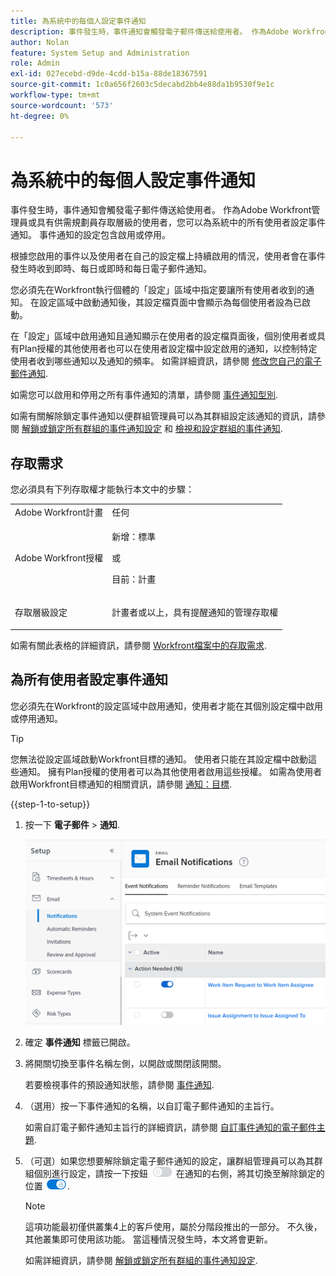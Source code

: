 ```yaml
---
title: 為系統中的每個人設定事件通知
description: 事件發生時，事件通知會觸發電子郵件傳送給使用者。 作為Adobe Workfront管理員或具有供需規劃員存取層級的使用者，您可以為系統中的所有使用者設定事件通知。 事件通知的設定包含啟用或停用。
author: Nolan
feature: System Setup and Administration
role: Admin
exl-id: 027ecebd-d9de-4cdd-b15a-88de18367591
source-git-commit: 1c0a656f2603c5decabd2bb4e88da1b9530f9e1c
workflow-type: tm+mt
source-wordcount: '573'
ht-degree: 0%

---
```


# 為系統中的每個人設定事件通知

<!-- Audited: 1/2024 -->

<!--DON'T DELETE, DRAFT OR HIDE THIS ARTICLE. IT IS LINKED TO THE PRODUCT, THROUGH THE CONTEXT SENSITIVE HELP LINKS-->

事件發生時，事件通知會觸發電子郵件傳送給使用者。 作為Adobe Workfront管理員或具有供需規劃員存取層級的使用者，您可以為系統中的所有使用者設定事件通知。 事件通知的設定包含啟用或停用。

<!--Alina annotation on the word "all" in 2nd sentence: abive, drafted and remains QS only-->

根據您啟用的事件以及使用者在自己的設定檔上持續啟用的情況，使用者會在事件發生時收到即時、每日或即時和每日電子郵件通知。

您必須先在Workfront執行個體的「設定」區域中指定要讓所有使用者收到的通知。 在設定區域中啟動通知後，其設定檔頁面中會顯示為每個使用者設為已啟動。

在「設定」區域中啟用通知且通知顯示在使用者的設定檔頁面後，個別使用者或具有Plan授權的其他使用者也可以在使用者設定檔中設定啟用的通知，以控制特定使用者收到哪些通知以及通知的頻率。 如需詳細資訊，請參閱 [修改您自己的電子郵件通知](../../../workfront-basics/using-notifications/activate-or-deactivate-your-own-event-notifications.md).

如需您可以啟用和停用之所有事件通知的清單，請參閱 [事件通知型別](../../../administration-and-setup/manage-workfront/emails/event-notifications-available-in-wf.md).

如需有關解除鎖定事件通知以便群組管理員可以為其群組設定該通知的資訊，請參閱 [解鎖或鎖定所有群組的事件通知設定](../../../administration-and-setup/manage-workfront/emails/unlock-configuration-of-event-notifications-for-groups.md) 和 [檢視和設定群組的事件通知](../../../administration-and-setup/manage-groups/create-and-manage-groups/view-and-configure-event-notifications-group.md).

## 存取需求

您必須具有下列存取權才能執行本文中的步驟：

<table style="table-layout:auto"> 
 <col> 
 <col> 
 <tbody> 
  <tr> 
   <td role="rowheader">Adobe Workfront計畫</td> 
   <td>任何</td> 
  </tr> 
  <tr> 
   <td role="rowheader">Adobe Workfront授權</td> 
   <td> <p>新增：標準</p>
 <p>或</p> 
<p>目前：計畫</p> 
</td> 
  </tr> 
  <tr> 
   <td role="rowheader">存取層級設定</td> 
   <td> <p>計畫者或以上，具有提醒通知的管理存取權</p> </td> 
  </tr> 
 </tbody> 
</table>

如需有關此表格的詳細資訊，請參閱 [Workfront檔案中的存取需求](/help/quicksilver/administration-and-setup/add-users/access-levels-and-object-permissions/access-level-requirements-in-documentation.md).

## 為所有使用者設定事件通知

您必須先在Workfront的設定區域中啟用通知，使用者才能在其個別設定檔中啟用或停用通知。

>[!TIP]
>
>您無法從設定區域啟動Workfront目標的通知。 使用者只能在其設定檔中啟動這些通知。 擁有Plan授權的使用者可以為其他使用者啟用這些授權。 如需為使用者啟用Workfront目標通知的相關資訊，請參閱 [通知：目標](../../../workfront-basics/using-notifications/notifications-goals.md).

{{step-1-to-setup}}

1. 按一下 **電子郵件** > **通知**.

   ![](assets/notifications-area-under-setup-emails.png)


1. 確定 **事件通知** 標籤已開啟。
1. 將開關切換至事件名稱左側，以開啟或關閉該開關。

   若要檢視事件的預設通知狀態，請參閱 [事件通知](../../../workfront-basics/using-notifications/event-notifications.md).

1. （選用）按一下事件通知的名稱，以自訂電子郵件通知的主旨行。

   如需自訂電子郵件通知主旨行的詳細資訊，請參閱 [自訂事件通知的電子郵件主題](../../../administration-and-setup/manage-workfront/emails/custom-email-subjects-event-notification.md).

1. （可選）如果您想要解除鎖定電子郵件通知的設定，讓群組管理員可以為其群組個別進行設定，請按一下按鈕 ![](assets/lock-toggle-button.png) 在通知的右側，將其切換至解除鎖定的位置 ![](assets/unlock-toggle-button.png).

   >[!NOTE]
   >
   >這項功能最初僅供叢集4上的客戶使用，屬於分階段推出的一部分。 不久後，其他叢集即可使用該功能。 當這種情況發生時，本文將會更新。

   如需詳細資訊，請參閱 [解鎖或鎖定所有群組的事件通知設定](../../../administration-and-setup/manage-workfront/emails/unlock-configuration-of-event-notifications-for-groups.md).
